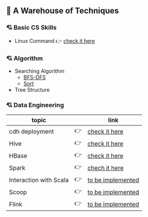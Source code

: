 ## :gift: A Warehouse of Techniques 

### :cupid: Basic CS Skills

- Linux Command :point_right: [check it here](Shell.md)

### :cupid: Algorithm

- Searching Algorithm
    - [BFS-DFS](ALGO_BFS-DFS.md)
    - [Sort](ALGO_Sort.md)
- Tree Structure

### :cupid: Data Engineering

|topic                 |             |link                                   |
|----------------------|-------------|---------------------------------------|
|cdh deployment        |:point_right:|[check it here](cdh-deployment.md)     |
|Hive                  |:point_right:|[check it here](hive/hive.md)          |
|HBase                 |:point_right:|[check it here](hbase/Notes/HBase.pdf) |
|Spark                 |:point_right:|[chech it here](spark.md)              |
|Interaction with Scala|:point_right:|[to be implemented]()                  |
|Scoop                 |:point_right:|[to be implemented]()                  |
|Flink                 |:point_right:|[to be implemented]()                  |




